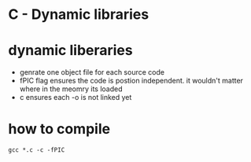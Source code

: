 **C - Dynamic libraries**
=======================
# dynamic liberaries
- genrate one object file for each source code
- fPIC flag ensures the code is postion independent. it wouldn't matter where in the meomry
  its loaded
- c ensures each -o is not linked yet

# how to compile
```
gcc *.c -c -fPIC
```
